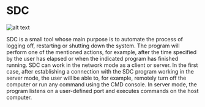 # SDC

![alt text](https://mp-programs.pl/wp-content/uploads/2021/11/SDC6.jpg)

SDC is a small tool whose main purpose is to automate the process of logging off, restarting or shutting down the system. The program will perform one of the mentioned actions, for example, after the time specified by the user has elapsed or when the indicated program has finished running. SDC can work in the network mode as a client or server. In the first case, after establishing a connection with the SDC program working in the server mode, the user will be able to, for example, remotely turn off the computer or run any command using the CMD console. In server mode, the program listens on a user-defined port and executes commands on the host computer.
